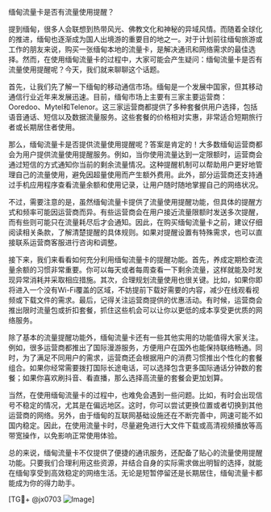 缅甸流量卡是否有流量使用提醒？

提到缅甸，很多人会联想到热带风光、佛教文化和神秘的异域风情。而随着全球化的推进，缅甸也逐渐成为国人出境游的重要目的地之一。对于计划前往缅甸旅游或工作的朋友来说，购买一张缅甸本地的流量卡，是解决通讯和网络需求的最佳选择。然而，在使用缅甸流量卡的过程中，大家可能会产生疑问：缅甸流量卡是否有流量使用提醒呢？今天，我们就来聊聊这个话题。

首先，让我们先了解一下缅甸的移动通信市场。缅甸是一个发展中国家，但其移动通信行业近年来发展迅速。目前，缅甸市场上主要有三家主要运营商：Ooredoo、Mytel和Telenor。这三家运营商都提供了多种套餐供用户选择，包括语音通话、短信以及数据流量服务。这些套餐的价格相对实惠，非常适合短期旅行者或长期居住者使用。

那么，缅甸流量卡是否提供流量使用提醒呢？答案是肯定的！大多数缅甸运营商都会为用户提供流量使用提醒服务。例如，当你使用流量达到一定限额时，运营商会通过短信的方式通知你当前的剩余流量情况。这种提醒机制可以帮助用户更好地管理自己的流量使用，避免因超量使用而产生额外费用。此外，部分运营商还支持通过手机应用程序查看流量余额和使用记录，让用户随时随地掌握自己的网络状况。

不过，需要注意的是，虽然缅甸流量卡提供了流量使用提醒功能，但具体的提醒方式和频率可能因运营商而异。有些运营商会在用户接近流量限额时发送多次提醒，而有些则可能只在流量耗尽后才会通知。因此，在购买缅甸流量卡之前，建议仔细阅读相关条款，了解清楚提醒的具体规则。如果对提醒设置有特殊需求，也可以直接联系运营商客服进行咨询和调整。

接下来，我们来看看如何充分利用缅甸流量卡的提醒功能。首先，养成定期检查流量余额的习惯非常重要。你可以每天或者每周查看一下剩余流量，这样就能及时发现异常消耗并采取相应措施。其次，合理规划流量使用也很关键。比如，如果你即将进入一个没有Wi-Fi覆盖的区域，不妨提前下载好需要的内容，减少在线观看视频或下载文件的需求。最后，记得关注运营商提供的优惠活动。有时候，运营商会推出限时流量包或折扣套餐，抓住这些机会可以让你以更低的成本享受更优质的网络服务。

除了基本的流量提醒功能外，缅甸流量卡还有一些其他实用的功能值得大家关注。例如，很多运营商都推出了国际漫游服务，方便用户在国外也能保持联络畅通。同时，为了满足不同用户的需求，运营商还会根据用户的消费习惯推出个性化的套餐组合。如果你经常需要拨打国际长途电话，可以选择包含更多国际通话分钟数的套餐；如果你喜欢刷抖音、看直播，那么选择高流量的套餐会更加划算。

当然，在使用缅甸流量卡的过程中，也难免会遇到一些问题。比如，有时会出现信号不稳定的情况，尤其是在偏远地区。这时，你可以尝试更换位置或者切换到其他运营商的网络。另外，由于缅甸的互联网基础设施还在不断完善中，网速可能不如国内稳定。因此，在使用流量卡时，尽量避免进行大文件下载或高清视频播放等高带宽操作，以免影响正常使用体验。

总的来说，缅甸流量卡不仅提供了便捷的通讯服务，还配备了贴心的流量使用提醒功能。只要我们合理利用这些资源，并结合自身的实际需求做出明智的选择，就能在缅甸享受到高效稳定的网络生活。无论是短暂停留还是长期居住，缅甸流量卡都能成为你的得力助手。

[TG💪+ @jx0703 ![Image](https://github.com/user-attachments/assets/dbca1d08-cadb-493c-b0ec-ad6f7a83f270)]